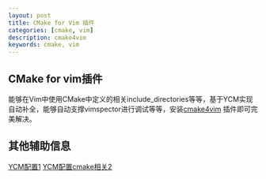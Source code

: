 ```yaml
---
layout: post
title: CMake for Vim 插件
categories: [cmake, vim]
description: cmake4vim
keywords: cmake, vim
---
```


## CMake for vim插件
能够在Vim中使用CMake中定义的相关include_directories等等，基于YCM实现自动补全，能够自动支撑vimspector进行调试等等，安装[cmake4vim](https://github.com/ilyachur/cmake4vim) 插件即可完美解决。

## 其他辅助信息
[YCM配置1](https://bastian.rieck.me/blog/posts/2015/ycm_cmake/) 
[YCM配置cmake相关2](https://dane-bulat.medium.com/vim-setting-up-a-build-system-and-code-completion-for-c-and-c-eb263c0a19a1) 

